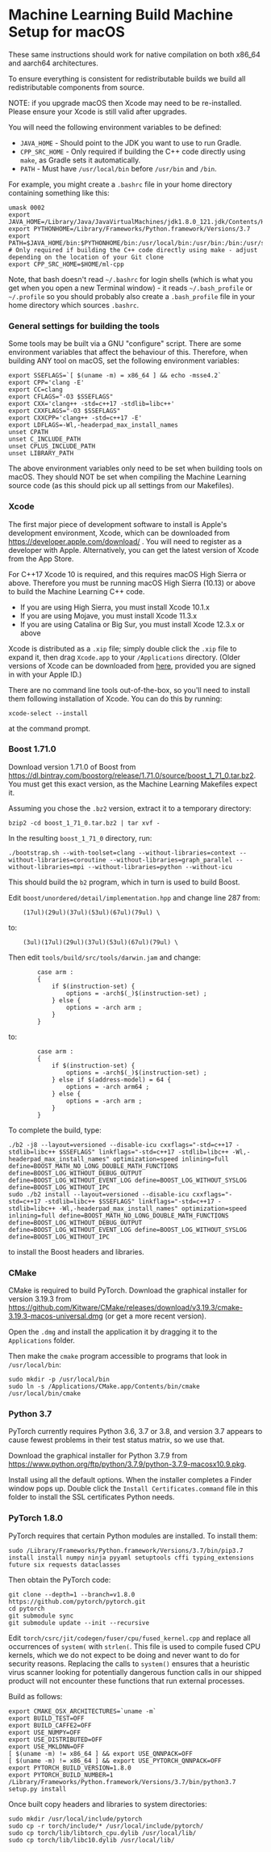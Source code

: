 # Machine Learning Build Machine Setup for macOS

These same instructions should work for native compilation on both x86_64 and aarch64 architectures.

To ensure everything is consistent for redistributable builds we build all redistributable components from source.

NOTE: if you upgrade macOS then Xcode may need to be re-installed. Please ensure your Xcode is still valid after upgrades.

You will need the following environment variables to be defined:

- `JAVA_HOME` - Should point to the JDK you want to use to run Gradle.
- `CPP_SRC_HOME` - Only required if building the C++ code directly using `make`, as Gradle sets it automatically.
- `PATH` - Must have `/usr/local/bin` before `/usr/bin` and `/bin`.

For example, you might create a `.bashrc` file in your home directory containing something like this:

```
umask 0002
export JAVA_HOME=/Library/Java/JavaVirtualMachines/jdk1.8.0_121.jdk/Contents/Home
export PYTHONHOME=/Library/Frameworks/Python.framework/Versions/3.7
export PATH=$JAVA_HOME/bin:$PYTHONHOME/bin:/usr/local/bin:/usr/bin:/bin:/usr/sbin:/sbin
# Only required if building the C++ code directly using make - adjust depending on the location of your Git clone
export CPP_SRC_HOME=$HOME/ml-cpp
```

Note, that bash doesn't read `~/.bashrc` for login shells (which is what you get when you open a new Terminal window) - it reads `~/.bash_profile` or `~/.profile` so you should probably also create a `.bash_profile` file in your home directory which sources `.bashrc`.

### General settings for building the tools

Some tools may be built via a GNU "configure" script. There are some environment variables that affect the behaviour of this. Therefore, when building ANY tool on macOS, set the following environment variables:

```
export SSEFLAGS=`[ $(uname -m) = x86_64 ] && echo -msse4.2`
export CPP='clang -E'
export CC=clang
export CFLAGS="-O3 $SSEFLAGS"
export CXX='clang++ -std=c++17 -stdlib=libc++'
export CXXFLAGS="-O3 $SSEFLAGS"
export CXXCPP='clang++ -std=c++17 -E'
export LDFLAGS=-Wl,-headerpad_max_install_names
unset CPATH
unset C_INCLUDE_PATH
unset CPLUS_INCLUDE_PATH
unset LIBRARY_PATH
```

The above environment variables only need to be set when building tools on macOS. They should NOT be set when compiling the Machine Learning source code (as this should pick up all settings from our Makefiles).

### Xcode

The first major piece of development software to install is Apple's development environment, Xcode, which can be downloaded from <https://developer.apple.com/download/> . You will need to register as a developer with Apple. Alternatively, you can get the latest version of Xcode from the App Store.

For C++17 Xcode 10 is required, and this requires macOS High Sierra or above. Therefore you must be running macOS High Sierra (10.13) or above to build the Machine Learning C++ code.

- If you are using High Sierra, you must install Xcode 10.1.x
- If you are using Mojave, you must install Xcode 11.3.x
- If you are using Catalina or Big Sur, you must install Xcode 12.3.x or above

Xcode is distributed as a `.xip` file; simply double click the `.xip` file to expand it, then drag `Xcode.app` to your `/Applications` directory.
(Older versions of Xcode can be downloaded from [here](https://developer.apple.com/download/more/), provided you are signed in with your Apple ID.)

There are no command line tools out-of-the-box, so you'll need to install them following installation of Xcode. You can do this by running:

```
xcode-select --install
```

at the command prompt.

### Boost 1.71.0

Download version 1.71.0 of Boost from <https://dl.bintray.com/boostorg/release/1.71.0/source/boost_1_71_0.tar.bz2>. You must get this exact version, as the Machine Learning Makefiles expect it.

Assuming you chose the `.bz2` version, extract it to a temporary directory:

```
bzip2 -cd boost_1_71_0.tar.bz2 | tar xvf -
```

In the resulting `boost_1_71_0` directory, run:

```
./bootstrap.sh --with-toolset=clang --without-libraries=context --without-libraries=coroutine --without-libraries=graph_parallel --without-libraries=mpi --without-libraries=python --without-icu
```

This should build the `b2` program, which in turn is used to build Boost.

Edit `boost/unordered/detail/implementation.hpp` and change line 287 from:

```
    (17ul)(29ul)(37ul)(53ul)(67ul)(79ul) \
```

to:

```
    (3ul)(17ul)(29ul)(37ul)(53ul)(67ul)(79ul) \
```

Then edit `tools/build/src/tools/darwin.jam` and change:

```
        case arm :
        {
            if $(instruction-set) {
                options = -arch$(_)$(instruction-set) ;
            } else {
                options = -arch arm ;
            }
        }
```

to:

```
        case arm :
        {
            if $(instruction-set) {
                options = -arch$(_)$(instruction-set) ;
            } else if $(address-model) = 64 {
                options = -arch arm64 ;
            } else {
                options = -arch arm ;
            }
        }
```

To complete the build, type:

```
./b2 -j8 --layout=versioned --disable-icu cxxflags="-std=c++17 -stdlib=libc++ $SSEFLAGS" linkflags="-std=c++17 -stdlib=libc++ -Wl,-headerpad_max_install_names" optimization=speed inlining=full define=BOOST_MATH_NO_LONG_DOUBLE_MATH_FUNCTIONS define=BOOST_LOG_WITHOUT_DEBUG_OUTPUT define=BOOST_LOG_WITHOUT_EVENT_LOG define=BOOST_LOG_WITHOUT_SYSLOG define=BOOST_LOG_WITHOUT_IPC
sudo ./b2 install --layout=versioned --disable-icu cxxflags="-std=c++17 -stdlib=libc++ $SSEFLAGS" linkflags="-std=c++17 -stdlib=libc++ -Wl,-headerpad_max_install_names" optimization=speed inlining=full define=BOOST_MATH_NO_LONG_DOUBLE_MATH_FUNCTIONS define=BOOST_LOG_WITHOUT_DEBUG_OUTPUT define=BOOST_LOG_WITHOUT_EVENT_LOG define=BOOST_LOG_WITHOUT_SYSLOG define=BOOST_LOG_WITHOUT_IPC
```

to install the Boost headers and libraries.

### CMake

CMake is required to build PyTorch.  Download the graphical installer for version 3.19.3 from <https://github.com/Kitware/CMake/releases/download/v3.19.3/cmake-3.19.3-macos-universal.dmg> (or get a more recent version).

Open the `.dmg` and install the application it by dragging it to the `Applications` folder.

Then make the `cmake` program accessible to programs that look in `/usr/local/bin`:

```
sudo mkdir -p /usr/local/bin
sudo ln -s /Applications/CMake.app/Contents/bin/cmake /usr/local/bin/cmake
```

### Python 3.7

PyTorch currently requires Python 3.6, 3.7 or 3.8, and version 3.7 appears to cause fewest problems in their test status matrix, so we use that.

Download the graphical installer for Python 3.7.9 from <https://www.python.org/ftp/python/3.7.9/python-3.7.9-macosx10.9.pkg>.

Install using all the default options.  When the installer completes a Finder window pops up.  Double click the `Install Certificates.command` file in this folder to install the SSL certificates Python needs.

### PyTorch 1.8.0

PyTorch requires that certain Python modules are installed.  To install them:

```
sudo /Library/Frameworks/Python.framework/Versions/3.7/bin/pip3.7 install install numpy ninja pyyaml setuptools cffi typing_extensions future six requests dataclasses
```

Then obtain the PyTorch code:

```
git clone --depth=1 --branch=v1.8.0 https://github.com/pytorch/pytorch.git
cd pytorch
git submodule sync
git submodule update --init --recursive
```

Edit `torch/csrc/jit/codegen/fuser/cpu/fused_kernel.cpp` and replace all
occurrences of `system(` with `strlen(`. This file is used to compile
fused CPU kernels, which we do not expect to be doing and never want to
do for security reasons. Replacing the calls to `system()` ensures that
a heuristic virus scanner looking for potentially dangerous function
calls in our shipped product will not encounter these functions that run
external processes.

Build as follows:

```
export CMAKE_OSX_ARCHITECTURES=`uname -m`
export BUILD_TEST=OFF
export BUILD_CAFFE2=OFF
export USE_NUMPY=OFF
export USE_DISTRIBUTED=OFF
export USE_MKLDNN=OFF
[ $(uname -m) != x86_64 ] && export USE_QNNPACK=OFF
[ $(uname -m) != x86_64 ] && export USE_PYTORCH_QNNPACK=OFF
export PYTORCH_BUILD_VERSION=1.8.0
export PYTORCH_BUILD_NUMBER=1
/Library/Frameworks/Python.framework/Versions/3.7/bin/python3.7 setup.py install
```

Once built copy headers and libraries to system directories:

```
sudo mkdir /usr/local/include/pytorch
sudo cp -r torch/include/* /usr/local/include/pytorch/
sudo cp torch/lib/libtorch_cpu.dylib /usr/local/lib/
sudo cp torch/lib/libc10.dylib /usr/local/lib/
```

